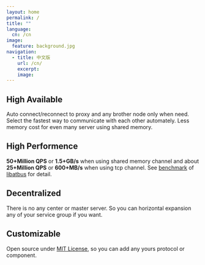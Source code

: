 ```yaml
---
layout: home
permalink: /
title: ""
language:
  cn: /cn
image:
  feature: background.jpg
navigation:
  - title: 中文版
    url: /cn/
    excerpt:
    image:
---
```


<div class="tiles">

<div class="tile">
  <h2 class="post-title">High Available</h2>
  <p class="post-excerpt">Auto connect/reconnect to proxy and any brother node only when need. Select the fastest way to communicate with each other automately. Less memory cost for even many server using shared memory.</p>
</div>

<div class="tile">
  <h2 class="post-title">High Performence</h2>
  <p class="post-excerpt"><strong>50+Million QPS</strong> or <strong>1.5+GB/s</strong> when using shared memory channel and about <strong>25+Million QPS</strong> or <strong>600+MB/s</strong> when using tcp channel.
  See <a href="https://github.com/atframework/libatbus/blob/master/doc/Benchmark.md" target="_blank">benchmark</a> of <a href="https://github.com/atframework/libatbus" target="_blank">libatbus</a> for detail.</p>
</div>

<div class="tile">
  <h2 class="post-title">Decentralized</h2>
  <p class="post-excerpt">There is no any center or master server. So you can horizontal expansion any of your service group if you want.</p>
</div>

<div class="tile">
  <h2 class="post-title">Customizable</h2>
  <p class="post-excerpt">Open source under <a href="https://github.com/atframework/atsf4g-co/blob/master/LICENSE" target="_blank">MIT License</a>, so you can add any yours protocol or component.</p>
</div>

</div>

